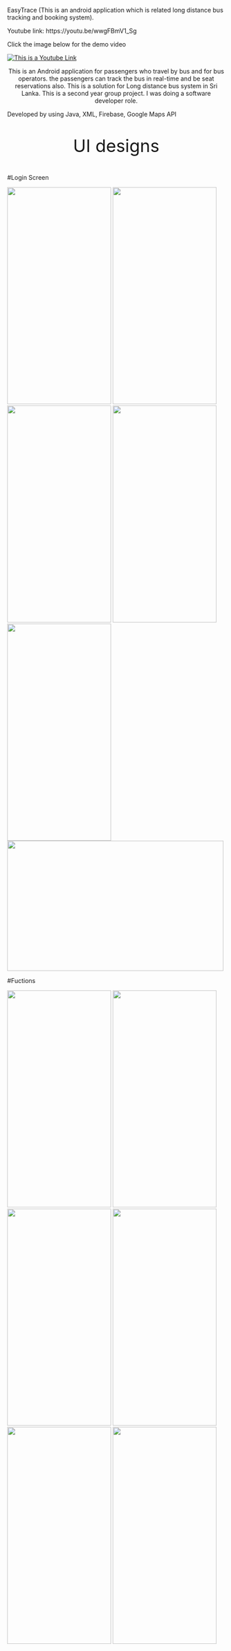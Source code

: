 <!-- <head><link rel="stylesheet" href="styles.css"></head> -->
EasyTrace (This is an android application which is related long distance bus tracking and booking system).
<p>Youtube link: https://youtu.be/wwgFBmV1_Sg</p>

Click the image below for the demo video

[![This is a Youtube Link](https://raw.githubusercontent.com/Nivesh98/EasyTrace/main/Assests/youtube%20thumbnail.png)](https://youtu.be/wwgFBmV1_Sg)
<p align="center">This is an Android application for passengers who
travel by bus and for bus operators. the passengers
can track the bus in real-time and be seat reservations
also. This is a solution for Long distance bus system in Sri Lanka. This is a second year group project. 
I was doing a software developer role.
   
Developed by using Java, XML, Firebase, Google Maps
API</p>
<p align="center" style="font-size: 40px;">UI designs</p>

#Login Screen

<div class="image-container">
   <img src="https://raw.githubusercontent.com/Nivesh98/EasyTrace/main/Assests/3.jpg" width="240" height="500">
   <img src="https://raw.githubusercontent.com/Nivesh98/EasyTrace/main/Assests/4.jpg" width="240" height="500">
   <img src="https://raw.githubusercontent.com/Nivesh98/EasyTrace/main/Assests/5.png" width="240" height="500">
   <img src="https://raw.githubusercontent.com/Nivesh98/EasyTrace/main/Assests/6.png" width="240" height="500">
   <img src="https://raw.githubusercontent.com/Nivesh98/EasyTrace/main/Assests/8.jpg" width="240" height="500">
   <img src="https://raw.githubusercontent.com/Nivesh98/EasyTrace/main/Assests/7.png" width="500" height="300">
   
<!--    <div style="display: flex; justify-content: center;">
     <div style="flex: 1;">
        <img src="https://raw.githubusercontent.com/Nivesh98/EasyTrace/main/Assests/7.png" width="500" height="300">
     </div>
     <div style="flex: 1;">
         <img src="https://raw.githubusercontent.com/Nivesh98/EasyTrace/main/Assests/8.jpg" width="240" height="500">
     </div>
   </div> -->
<!--    <div align="center">
    <img src="https://raw.githubusercontent.com/Nivesh98/EasyTrace/main/Assests/7.png" width="500" height="300">
   </div>
   <img src="https://raw.githubusercontent.com/Nivesh98/EasyTrace/main/Assests/8.jpg" width="240" height="500"> -->
</div>


#Fuctions

<div class="image-container">
 <img src="https://raw.githubusercontent.com/Nivesh98/EasyTrace/main/Assests/1%20(1).png" width="240" height="500">
 <img src="https://raw.githubusercontent.com/Nivesh98/EasyTrace/main/Assests/11.jpg" width="240" height="500">
   <img src="https://raw.githubusercontent.com/Nivesh98/EasyTrace/main/Assests/14.jpg" width="240" height="500">
    <img src="https://raw.githubusercontent.com/Nivesh98/EasyTrace/main/Assests/15.png" width="240" height="500">
    <img src="https://raw.githubusercontent.com/Nivesh98/EasyTrace/main/Assests/16.png" width="240" height="500">
    <img src="https://raw.githubusercontent.com/Nivesh98/EasyTrace/main/Assests/17.png" width="240" height="500">
<div>
  


